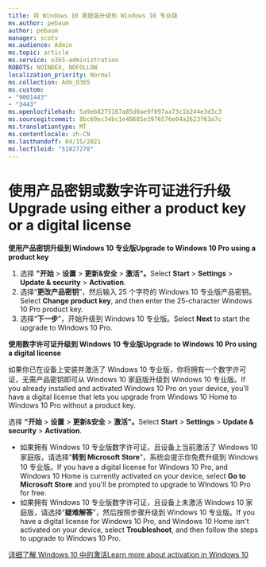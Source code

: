 ```yaml
---
title: 将 Windows 10 家庭版升级到 Windows 10 专业版
ms.author: pebaum
author: pebaum
manager: scotv
ms.audience: Admin
ms.topic: article
ms.service: o365-administration
ROBOTS: NOINDEX, NOFOLLOW
localization_priority: Normal
ms.collection: Adm_O365
ms.custom:
- "9001443"
- "3443"
ms.openlocfilehash: 5a9eb8275167a85d0ae9f097aa73c1b244e3d3c3
ms.sourcegitcommit: 8bc60ec34bc1e40685e3976576e04a2623f63a7c
ms.translationtype: MT
ms.contentlocale: zh-CN
ms.lasthandoff: 04/15/2021
ms.locfileid: "51827278"
---
```

# <a name="upgrade-using-either-a-product-key-or-a-digital-license"></a><span data-ttu-id="fb58d-102">使用产品密钥或数字许可证进行升级</span><span class="sxs-lookup"><span data-stu-id="fb58d-102">Upgrade using either a product key or a digital license</span></span>

<span data-ttu-id="fb58d-103">**使用产品密钥升级到 Windows 10 专业版**</span><span class="sxs-lookup"><span data-stu-id="fb58d-103">**Upgrade to Windows 10 Pro using a product key**</span></span>

1. <span data-ttu-id="fb58d-104">选择 **"开始**  >  **设置**  >  **更新&安全**  >  **激活"。**</span><span class="sxs-lookup"><span data-stu-id="fb58d-104">Select **Start** > **Settings** > **Update & security** > **Activation**.</span></span>
2. <span data-ttu-id="fb58d-105">选择“**更改产品密钥**”，然后输入 25 个字符的 Windows 10 专业版产品密钥。</span><span class="sxs-lookup"><span data-stu-id="fb58d-105">Select **Change product key**, and then enter the 25-character Windows 10 Pro product key.</span></span>
3. <span data-ttu-id="fb58d-106">选择“**下一步**”，开始升级到 Windows 10 专业版。</span><span class="sxs-lookup"><span data-stu-id="fb58d-106">Select **Next** to start the upgrade to Windows 10 Pro.</span></span>

<span data-ttu-id="fb58d-107">**使用数字许可证升级到 Windows 10 专业版**</span><span class="sxs-lookup"><span data-stu-id="fb58d-107">**Upgrade to Windows 10 Pro using a digital license**</span></span>

<span data-ttu-id="fb58d-108">如果你已在设备上安装并激活了 Windows 10 专业版，你将拥有一个数字许可证，无需产品密钥即可从 Windows 10 家庭版升级到 Windows 10 专业版。</span><span class="sxs-lookup"><span data-stu-id="fb58d-108">If you already installed and activated Windows 10 Pro on your device, you’ll have a digital license that lets you upgrade from Windows 10 Home to Windows 10 Pro without a product key.</span></span>

<span data-ttu-id="fb58d-109">选择 **"开始**  >  **设置**  >  **更新&安全**  >  **激活"。**</span><span class="sxs-lookup"><span data-stu-id="fb58d-109">Select **Start** > **Settings** > **Update & security** > **Activation**.</span></span>

- <span data-ttu-id="fb58d-110">如果拥有 Windows 10 专业版数字许可证，且设备上当前激活了 Windows 10 家庭版，请选择“**转到 Microsoft Store**”，系统会提示你免费升级到 Windows 10 专业版。</span><span class="sxs-lookup"><span data-stu-id="fb58d-110">If you have a digital license for Windows 10 Pro, and Windows 10 Home is currently activated on your device, select **Go to Microsoft Store** and you'll be prompted to upgrade to Windows 10 Pro for free.</span></span>
- <span data-ttu-id="fb58d-111">如果拥有 Windows 10 专业版数字许可证，且设备上未激活 Windows 10 家庭版，请选择“**疑难解答**”，然后按照步骤升级到 Windows 10 专业版。</span><span class="sxs-lookup"><span data-stu-id="fb58d-111">If you have a digital license for Windows 10 Pro, and Windows 10 Home isn't activated on your device, select **Troubleshoot**, and then follow the steps to upgrade to Windows 10 Pro.</span></span>

[<span data-ttu-id="fb58d-112">详细了解 Windows 10 中的激活</span><span class="sxs-lookup"><span data-stu-id="fb58d-112">Learn more about activation in Windows 10</span></span>](https://support.microsoft.com/help/12440)